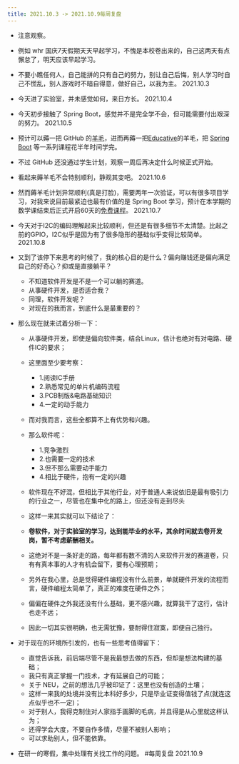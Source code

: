```yaml
---
title: 2021.10.3 -> 2021.10.9每周复盘
---
```


- 注意观察。
- 例如 whr 国庆7天假期天天早起学习，不愧是本校卷出来的，自己这两天有点懈怠了，明天应该早起学习。
- 不要小瞧任何人，自己能拼的只有自己的努力，别让自己后悔，别人学习时自己不慌乱，别人游戏时不暗自得意，做好自己，以我为主。 2021.10.3

- 今天进了实验室，并未感觉如何，来日方长。 2021.10.4

- 今天初步接触了 Spring Boot，感觉并不是完全学不会，但可能需要付出艰深的努力。 2021.10.5

- 预计可以薅一把 GitHub 的[羊毛](https://education.github.com/discount_requests/student_application)，进而再薅一把[Educative](https://www.educative.io/github-students)的羊毛，把 [Spring Boot](https://www.educative.io/courses/guide-spring-5-spring-boot-2?affiliate_id=5073518643380224) 等一系列课程花半年时间学完。
- 不过 GitHub 还没通过学生计划，观察一周后再决定什么时候正式开始。
- 看起来薅羊毛不会特别顺利，静观其变吧。 2021.10.6

- 然而薅羊毛计划异常顺利(真是打脸)，需要两年一次验证，可以有很多项目学习，对我来说目前最紧迫也最有价值的是 Spring Boot 学习，预计在本学期的数学课结束后正式开启60天的[免费课程](https://www.educative.io/courses/guide-spring-5-spring-boot-2?affiliate_id=5073518643380224)。 2021.10.7

- 今天对于I2C的编码理解起来比较顺利，但还是有很多细节不太清楚。比起之前的GPIO，I2C似乎是因为有了很多隐形的基础似乎变得比较简单。 2021.10.8

- 又到了该停下来思考的时候了，我的核心目的是什么？偏向赚钱还是偏向满足自己的好奇心？抑或是直接躺平？
    - 不知道软件开发是不是一个可以躺的赛道。
    - 从事硬件开发，是否适合我？
    - 同理，软件开发呢？
    - 对现在的我而言，到底什么是最重要的？

- 那么现在就来试着分析一下：
    - 从事硬件开发，即使是偏向软件类，结合Linux，估计也绝对有对电路、硬件IC的要求；
    - 这里面至少要考察：
      - 1.阅读IC手册
      - 2.熟悉常见的单片机编码流程
      - 3.PCB制版&电路基础知识
      - 4.一定的动手能力
    - 而对我而言，这些全都算不上有优势和兴趣。

    - 那么软件呢：
      - 1.竞争激烈
      - 2.也需要一定的技术
      - 3.但不那么需要动手能力
      - 4.相比于硬件，抱有一定的兴趣
    - 软件现在不好混，但相比于其他行业，对于普通人来说依旧是最有吸引力的行业之一，尽管也在集中化的路上，但还没有走到尽头
    - 这样一来其实就可以下结论了：
    - **卷软件，对于实验室的学习，达到能毕业的水平，其余时间就去卷开发岗，暂不考虑薪酬相关。**
    - 这绝对不是一条好走的路，每年都有数不清的人来软件开发的赛道卷，只有有真本事的人才有机会留下，要有心理预期；
    - 另外在我心里，总是觉得硬件编程没有什么前景，单就硬件开发的流程而言，硬件编程太简单了，真正的难度在硬件之外；
    - 偏偏在硬件之外我还没有什么基础，更不感兴趣，就算我干了这行，估计也走不远；
    - 因此一切其实很明确，也无需犹豫，要耐得住寂寞，即便自己独行。

- 对于现在的环境所引发的，也有一些思考值得留下：
    - 直觉告诉我，前后端尽管不是我最想去做的东西，但却是想法构建的基础；
    - 我只有真正掌握一门技术，才有延展自己的可能；
    - 关于 NEU，之前的想法几乎被印证了：这里也没有创造的土壤；
    - 这样一来我的处境并没有比本科好多少，只是毕业证变得值钱了点(就连这点似乎也不一定)；
    - 对于别人，我得克制住对人家指手画脚的毛病，并且得是从心里就这样认为；
    - 还得学会大度，不要自作多情，尽量不被别人影响；
    - 可以求助别人，但不能依靠。

- 在研一的寒假，集中处理有关找工作的问题。 #每周复盘  2021.10.9